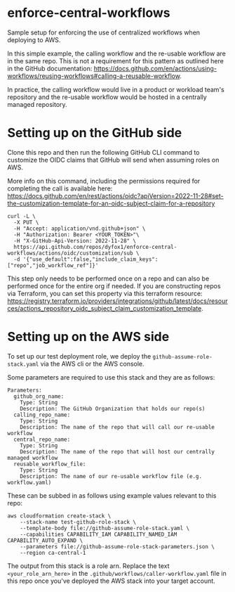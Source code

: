 # enforce-central-workflows
Sample setup for enforcing the use of centralized workflows when deploying to AWS.

In this simple example, the calling workflow and the re-usable workflow are in the same repo.  This is not a requirement for this pattern as outlined here in the GitHub documentation: https://docs.github.com/en/actions/using-workflows/reusing-workflows#calling-a-reusable-workflow.

In practice, the calling workflow would live in a product or workload team's repository and the re-usable workflow would be hosted in a centrally managed repository.

# Setting up on the GitHub side
Clone this repo and then run the following GitHub CLI command to customize the OIDC claims that GitHub will send when assuming roles on AWS.

More info on this command, including the permissions required for completing the call is available here: https://docs.github.com/en/rest/actions/oidc?apiVersion=2022-11-28#set-the-customization-template-for-an-oidc-subject-claim-for-a-repository
```
curl -L \
  -X PUT \
  -H "Accept: application/vnd.github+json" \
  -H "Authorization: Bearer <YOUR_TOKEN>"\
  -H "X-GitHub-Api-Version: 2022-11-28" \
  https://api.github.com/repos/dyfox1/enforce-central-workflows/actions/oidc/customization/sub \
  -d '{"use_default":false,"include_claim_keys":["repo","job_workflow_ref"]}'
```

This step only needs to be performed once on a repo and can also be performed once for the entire org if needed.  If you are constructing repos via Terraform, you can set this property via this terraform resource: https://registry.terraform.io/providers/integrations/github/latest/docs/resources/actions_repository_oidc_subject_claim_customization_template.

# Setting up on the AWS side

To set up our test deployment role, we deploy the `github-assume-role-stack.yaml` via the AWS cli or the AWS console.

Some parameters are required to use this stack and they are as follows:

```
Parameters:
  github_org_name:
    Type: String
    Description: The GitHub Organization that holds our repo(s)
  calling_repo_name:
    Type: String
    Description: The name of the repo that will call our re-usable workflow
  central_repo_name:
    Type: String
    Description: The name of the repo that will host our centrally managed workflow
  reusable_workflow_file:
    Type: String
    Description: The name of our re-usable workflow file (e.g. workflow.yaml)
```

These can be subbed in as follows using example values relevant to this repo:

```
aws cloudformation create-stack \
    --stack-name test-github-role-stack \
    --template-body file://github-assume-role-stack.yaml \
    --capabilities CAPABILITY_IAM CAPABILITY_NAMED_IAM CAPABILITY_AUTO_EXPAND \
    --parameters file://github-assume-role-stack-parameters.json \
    --region ca-central-1
```

The output from this stack is a role arn.  Replace the text `<your_role_arn_here>` in the `.github/workflows/caller-workflow.yaml` file in this repo once you've deployed the AWS stack into your target account.